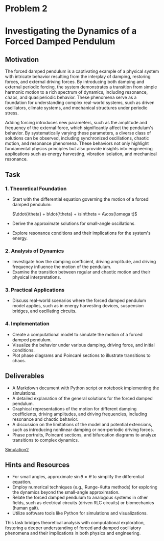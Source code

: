 # Problem 2
# Investigating the Dynamics of a Forced Damped Pendulum


## Motivation
The forced damped pendulum is a captivating example of a physical system with intricate behavior resulting from the interplay of damping, restoring forces, and external driving forces. By introducing both damping and external periodic forcing, the system demonstrates a transition from simple harmonic motion to a rich spectrum of dynamics, including resonance, chaos, and quasiperiodic behavior. These phenomena serve as a foundation for understanding complex real-world systems, such as driven oscillators, climate systems, and mechanical structures under periodic stress.

Adding forcing introduces new parameters, such as the amplitude and frequency of the external force, which significantly affect the pendulum's behavior. By systematically varying these parameters, a diverse class of solutions can be observed, including synchronized oscillations, chaotic motion, and resonance phenomena. These behaviors not only highlight fundamental physics principles but also provide insights into engineering applications such as energy harvesting, vibration isolation, and mechanical resonance.


## Task

### 1. Theoretical Foundation
- Start with the differential equation governing the motion of a forced damped pendulum:

  $\ddot{\theta} + b\dot{\theta} + \sin\theta = A\cos(\omega t)$

- Derive the approximate solutions for small-angle oscillations.
- Explore resonance conditions and their implications for the system's energy.

### 2. Analysis of Dynamics
- Investigate how the damping coefficient, driving amplitude, and driving frequency influence the motion of the pendulum.
- Examine the transition between regular and chaotic motion and their physical interpretations.

### 3. Practical Applications
- Discuss real-world scenarios where the forced damped pendulum model applies, such as in energy harvesting devices, suspension bridges, and oscillating circuits.

### 4. Implementation
- Create a computational model to simulate the motion of a forced damped pendulum.
- Visualize the behavior under various damping, driving force, and initial conditions.
- Plot phase diagrams and Poincaré sections to illustrate transitions to chaos.

## Deliverables
- A Markdown document with Python script or notebook implementing the simulations.
- A detailed explanation of the general solutions for the forced damped pendulum.
- Graphical representations of the motion for different damping coefficients, driving amplitudes, and driving frequencies, including resonance and chaotic behavior.
- A discussion on the limitations of the model and potential extensions, such as introducing nonlinear damping or non-periodic driving forces.
- Phase portraits, Poincaré sections, and bifurcation diagrams to analyze transitions to complex dynamics.

[Simulation2](simulation2.html)

## Hints and Resources
- For small angles, approximate $\sin\theta \approx \theta$ to simplify the differential equation.
- Employ numerical techniques (e.g., Runge-Kutta methods) for exploring the dynamics beyond the small-angle approximation.
- Relate the forced damped pendulum to analogous systems in other fields, such as electrical circuits (driven RLC circuits) or biomechanics (human gait).
- Utilize software tools like Python for simulations and visualizations.

This task bridges theoretical analysis with computational exploration, fostering a deeper understanding of forced and damped oscillatory phenomena and their implications in both physics and engineering.
